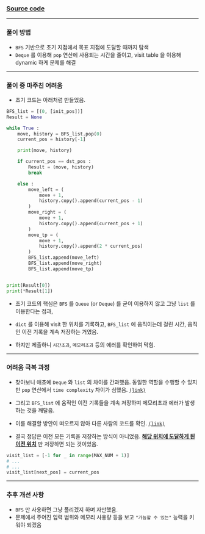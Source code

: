 
### [Source code](./숨바꼭질 4.py)

---

### 풀이 방법

- `BFS` 기반으로 초기 지점에서 목표 지점에 도달할 때까지 탐색
- `Deque` 를 이용해 `pop` 연산에 사용되는 시간을 줄이고, visit table 을 이용해 dynamic 하게 문제를 해결


---

### 풀이 중 마주친 어려움

- 초기 코드는 아래처럼 만들었음.

```python
BFS_list = [(0, [init_pos])]
Result = None

while True : 
    move, history = BFS_list.pop(0)
    current_pos = history[-1]

    print(move, history)

    if current_pos == dst_pos : 
        Result = (move, history)
        break

    else : 
        move_left = (
            move + 1, 
            history.copy().append(current_pos - 1)
        )
        move_right = (
            move + 1, 
            history.copy().append(current_pos + 1)
        )
        move_tp = (
            move + 1, 
            history.copy().append(2 * current_pos)
        )
        BFS_list.append(move_left)
        BFS_list.append(move_right)
        BFS_list.append(move_tp)


print(Result[0])
print(*Result[1])
```

- 초기 코드의 핵심은 `BFS` 를 `Queue` (or `Deque`) 를 굳이 이용하지 않고 그냥 `list` 를 이용한다는 점과,
- `dict` 를 이용해 visit 한 위치를 기록하고, `BFS_list` 에 움직이는데 걸린 시간, 움직인 이전 기록을 계속 저장하는 거였음.

- 하지만 제출하니 `시간초과`, `메모리초과` 등의 에러를 확인하여 막힘.


---

### 어려움 극복 과정

- 찾아보니 애초에 `Deque` 와 `list` 의 차이를 간과했음. 동일한 역할을 수행할 수 있지만 `pop` 연산에서 `time complexity` 차이가 심했음. [`(link)`](https://wellsw.tistory.com/122)

- 그리고 `BFS_list` 에 움직인 이전 기록들을 계속 저장하며 메모리초과 에러가 발생하는 것을 깨달음.
- 이를 해결할 방안이 떠오르지 않아 다른 사람의 코드를 확인. [`(link)`](https://paris-in-the-rain.tistory.com/102)

- 결국 정답은 이전 모든 기록을 저장하는 방식이 아니었음. <ins>**해당 위치에 도달하게 된 이전 위치**</ins> 만 저장하면 되는 것이었음.

```python
visit_list = [-1 for _ in range(MAX_NUM + 1)]
# ...
# ...
visit_list[next_pos] = current_pos
```


---

### 추후 개선 사항

- `BFS` 만 사용하면 그냥 풀리겠지 하며 자만했음. 
- 문제에서 주어진 입력 범위와 메모리 사용량 등을 보고 `"가늠할 수 있는"` 능력을 키워야 되겠음
